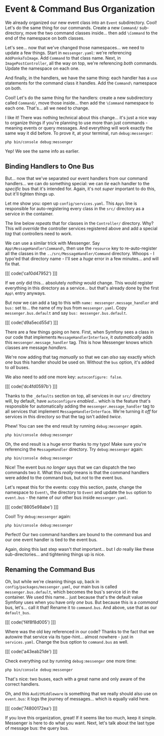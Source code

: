 # Event & Command Bus Organization

We already organized our new event class into an `Event` subdirectory. Cool! Let's
do the same thing for our commands. Create a new `Command/` sub-directory, move
the two command classes inside... then add `\Command` to the end of the namespace
on both classes.

Let's see... now that we've changed those namespaces... we need to update a few
things. Start in `messenger.yaml`: we're referencing `AddPonkaToImage`. Add
`Command` to that class name. Next, in `ImagePostController`, all the way on top,
we're referencing *both* commands. Update the namespace on each one.

And finally, in the handlers, we have the same thing: each handler has a `use`
statements for the command class it handles. Add the `Command\` namespace on both.

Cool! Let's do the same thing for the handlers: create a new subdirectory called
`Command/`, move those inside... then add the `\Command` namespace to each one.
That's... all we need to change.

I like it! There was nothing technical about this change... it's just a nice way
to organize things if you're planning to use more than just commands - meaning
events or query messages. And everything will work exactly the same way it did
before. To prove it, at your terminal, run `debug:messenger`:

```terminal-silent
php bin/console debug:messenger
```

Yep! We see the same info as earlier.

## Binding Handlers to One Bus

But... now that we've separated our event handlers from our command handlers...
we can do something special: we can *tie* each handler to the *specific* bus that
it's intended for. Again, it's not *super* important to do this, but it'll tighten
things up.

Let me show you: open up `config/services.yaml`. This `App\` line is responsible
for auto-registering every class in the `src/` directory as a service in the container.

The line below *repeats* that for classes in the `Controller/` directory. Why?
This will *override* the controller services registered above and add a special
*tag* that controllers need to work.

We can use a similar trick with Messenger. Say `App\MessageHandler\Command\`,
then use the `resource` key to re-auto-register all the classes in the
`../src/MessageHandler/Command` directory. Whoops - I typo'ed that directory
name - I'll see a *huge* error in a few minutes... and will fix that.

[[[ code('ca10d47952') ]]]


If we *only* did this... absolutely *nothing* would change. This would register
everything in this directory as a service... but that's already done by the
first `App\` entry anyways.

But *now* we can add a tag to this with `name: messenger.message_handler` and
`bus:` set to... the name of my bus from `messenger.yaml`. Copy
`messenger.bus.default` and say `bus: messenger.bus.default`.

[[[ code('d9a5ecd55d') ]]]

There are a few things going on here. First, when Symfony sees a class in our
code that implements `MessageHandlerInterface`, it *automatically* adds this
`messenger.message_handler` tag. *This* is how Messenger knows which classes
are message *handlers*.

We're now adding that tag *manually* so that we can *also* say exactly which *one*
bus this handler should be used on. Without the `bus` option, it's added to *all*
buses.

We also need to add one more key: `autoconfigure: false`.

[[[ code('dc4fd0597b') ]]]

Thanks to the `_defaults` section on top, all services in our `src/` directory
will, by default, have `autoconfigure` *enabled*... which is the feature that's
responsible for automatically adding the `messenger.message_handler` tag to all
services that implement `MessageHandlerInterface`. We're turning it *off* for
services in this directory so that the tag isn't added *twice*.

Phew! You can see the end result by running `debug:messenger` again.

```terminal-silent
php bin/console debug:messenger
```

Oh, the end result is a huge error thanks to my typo! Make sure you're referencing
the `MessageHandler` directory. Try `debug:messenger` again:

```terminal-silent
php bin/console debug:messenger
```

Nice! The event bus *no longer* says that we can dispatch the two commands two
it. What this *really* means is that the command handlers were added to the
command bus, but *not* to the event bus.

Let's repeat this for the events: copy this section, paste, change the
namespace to `Event\`, the directory to `Event` and update the `bus` option to
`event.bus` - the name of our other bus inside `messenger.yaml`.

[[[ code('8805e98abe') ]]]

Cool! Try `debug:messenger` again:

```terminal-silent
php bin/console debug:messenger
```

Perfect! Our two command handlers are bound to the command bus and our one event
handler is tied to the event bus.

Again, doing this last step wasn't *that* important... but I *do* really like
these sub-directories... and tightening things up is nice.

## Renaming the Command Bus

Oh, but while we're cleaning things up, back in `config/packages/messenger.yaml`,
our main bus is called `messenger.bus.default`, which becomes the bus's service
id in the container. We used this name... just because that's the default value
Symfony uses when you have only *one* bus. But because this is a *command* bus,
let's... call it that! Rename it to `command.bus`. And above, use that as our `default_bus`.

[[[ code('f4f8f8d005') ]]]

Where was the old key referenced in our code? Thanks to the fact that we
autowire that service via its type-hint... almost nowhere - just in `services.yaml`.
Change the bus option to `command.bus` as well.

[[[ code('a43eab21de') ]]]

Check everything out by running `debug:messenger` one more time:

```terminal-silent
php bin/console debug:messenger
```

That's nice: two buses, each with a great name and only aware of the correct
handlers.

Oh, and this `AuditMiddleware` is something that we really should also use on
`event.bus`: it logs the journey of messages... which is equally valid here.

[[[ code('74800172ea') ]]]

If you love this organization, great! If it seems like too much, keep it simple.
Messenger is here to do what you want. Next, let's talk about the last type of
message bus: the query bus.

